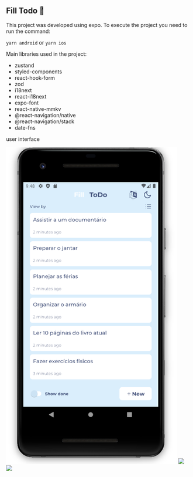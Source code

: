 ## Fill Todo 🚀

This project was developed using expo.
To execute the project you need to run the command:

`yarn android`
or
`yarn ios`

Main libraries used in the project:

- zustand
- styled-components
- react-hook-form
- zod
- i18next
- react-i18next
- expo-font
- react-native-mmkv
- @react-navigation/native
- @react-navigation/stack
- date-fns

user interface

<img src="./assets/print1.png">
<img src="./assets/print2.png">
<img src="./assets/print3.png">
